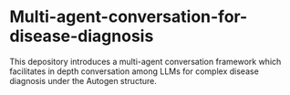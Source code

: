 # Multi-agent-conversation-for-disease-diagnosis
This depository introduces a multi-agent conversation framework which facilitates in depth conversation among LLMs for complex disease diagnosis under the Autogen structure.
